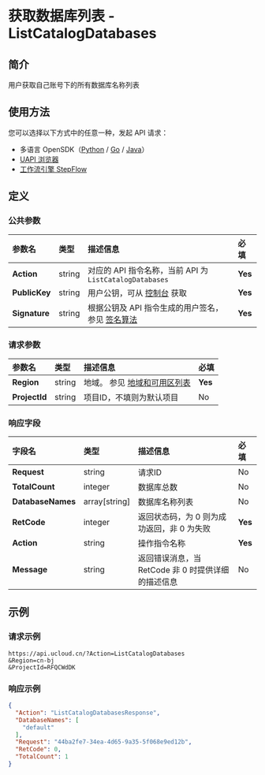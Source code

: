 # 获取数据库列表 - ListCatalogDatabases

## 简介

用户获取自己账号下的所有数据库名称列表





## 使用方法

您可以选择以下方式中的任意一种，发起 API 请求：
- 多语言 OpenSDK（[Python](https://github.com/ucloud/ucloud-sdk-python3) / [Go](https://github.com/ucloud/ucloud-sdk-go) / [Java](https://github.com/ucloud/ucloud-sdk-java)）
- [UAPI 浏览器](https://console.ucloud.cn/uapi/detail?id=ListCatalogDatabases)
- [工作流引擎 StepFlow](https://console.ucloud.cn/stepflow/manage/)

## 定义

### 公共参数

| 参数名 | 类型 | 描述信息 | 必填 |
|:---|:---|:---|:---|
| **Action**     | string  | 对应的 API 指令名称，当前 API 为 `ListCatalogDatabases`                        | **Yes** |
| **PublicKey**  | string  | 用户公钥，可从 [控制台](https://console.ucloud.cn/uapi/apikey) 获取                                             | **Yes** |
| **Signature**  | string  | 根据公钥及 API 指令生成的用户签名，参见 [签名算法](api/summary/signature.md)  | **Yes** |

### 请求参数

| 参数名 | 类型 | 描述信息 | 必填 |
|:---|:---|:---|:---|
| **Region** | string | 地域。 参见 [地域和可用区列表](api/summary/regionlist) |**Yes**|
| **ProjectId** | string | 项目ID，不填则为默认项目 |No|

### 响应字段

| 字段名 | 类型 | 描述信息 | 必填 |
|:---|:---|:---|:---|
| **Request** | string | 请求ID |No|
| **TotalCount** | integer | 数据库总数 |No|
| **DatabaseNames** | array[string] | 数据库名称列表 |No|
| **RetCode** | integer | 返回状态码，为 0 则为成功返回，非 0 为失败 |**Yes**|
| **Action** | string | 操作指令名称 |**Yes**|
| **Message** | string | 返回错误消息，当 RetCode 非 0 时提供详细的描述信息 |No|




## 示例

### 请求示例
    
```
https://api.ucloud.cn/?Action=ListCatalogDatabases
&Region=cn-bj
&ProjectId=RFQCWdDK
```

### 响应示例
    
```json
{
  "Action": "ListCatalogDatabasesResponse",
  "DatabaseNames": [
    "default"
  ],
  "Request": "44ba2fe7-34ea-4d65-9a35-5f068e9ed12b",
  "RetCode": 0,
  "TotalCount": 1
}
```




